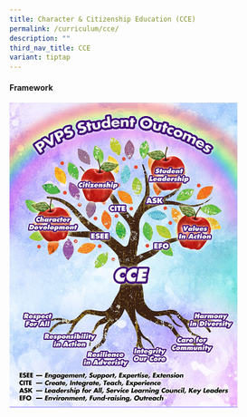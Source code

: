 ```yaml
---
title: Character & Citizenship Education (CCE)
permalink: /curriculum/cce/
description: ""
third_nav_title: CCE
variant: tiptap
---
```

<h4>Framework</h4><div class="isomer-image-wrapper"><img style="width: 80%;" height="auto" width="100%" alt="" src="/images/PVPS%20Student%20Outcomes%20Framework%20v3_optimisedforweb.jpg"></div><h4></h4><h4></h4><h4></h4><p></p>